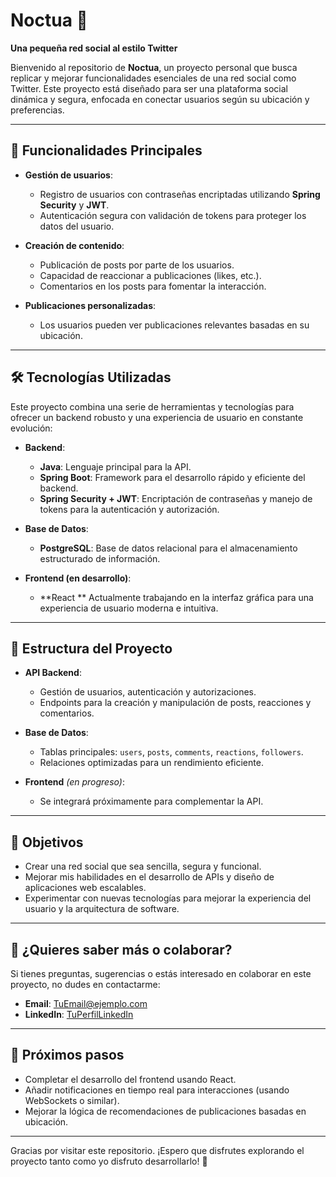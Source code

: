 # Noctua 🌙  
**Una pequeña red social al estilo Twitter**

Bienvenido al repositorio de **Noctua**, un proyecto personal que busca replicar y mejorar funcionalidades esenciales de una red social como Twitter. Este proyecto está diseñado para ser una plataforma social dinámica y segura, enfocada en conectar usuarios según su ubicación y preferencias.

---

## 🚀 Funcionalidades Principales  

- **Gestión de usuarios**:  
  - Registro de usuarios con contraseñas encriptadas utilizando **Spring Security** y **JWT**.  
  - Autenticación segura con validación de tokens para proteger los datos del usuario.  

- **Creación de contenido**:  
  - Publicación de posts por parte de los usuarios.  
  - Capacidad de reaccionar a publicaciones (likes, etc.).  
  - Comentarios en los posts para fomentar la interacción.  

- **Publicaciones personalizadas**:  
  - Los usuarios pueden ver publicaciones relevantes basadas en su ubicación.  

---

## 🛠️ Tecnologías Utilizadas  

Este proyecto combina una serie de herramientas y tecnologías para ofrecer un backend robusto y una experiencia de usuario en constante evolución:  

- **Backend**:  
  - **Java**: Lenguaje principal para la API.  
  - **Spring Boot**: Framework para el desarrollo rápido y eficiente del backend.  
  - **Spring Security + JWT**: Encriptación de contraseñas y manejo de tokens para la autenticación y autorización.  

- **Base de Datos**:  
  - **PostgreSQL**: Base de datos relacional para el almacenamiento estructurado de información.  

- **Frontend (en desarrollo)**:  
  - **React ** Actualmente trabajando en la interfaz gráfica para una experiencia de usuario moderna e intuitiva.  

---

## 📂 Estructura del Proyecto  

- **API Backend**:  
  - Gestión de usuarios, autenticación y autorizaciones.  
  - Endpoints para la creación y manipulación de posts, reacciones y comentarios.  

- **Base de Datos**:  
  - Tablas principales: `users`, `posts`, `comments`, `reactions`, `followers`.  
  - Relaciones optimizadas para un rendimiento eficiente.  

- **Frontend** *(en progreso)*:  
  - Se integrará próximamente para complementar la API.  

---

## 🌟 Objetivos  

- Crear una red social que sea sencilla, segura y funcional.  
- Mejorar mis habilidades en el desarrollo de APIs y diseño de aplicaciones web escalables.  
- Experimentar con nuevas tecnologías para mejorar la experiencia del usuario y la arquitectura de software.  

---

## 🤝 ¿Quieres saber más o colaborar?  

Si tienes preguntas, sugerencias o estás interesado en colaborar en este proyecto, no dudes en contactarme:  

- **Email**: [TuEmail@ejemplo.com](mailto:dmaynor488@gmail.com)  
- **LinkedIn**: [TuPerfilLinkedIn](https://www.linkedin.com/in/maynor-semeya)  

---

## 🔮 Próximos pasos  

- Completar el desarrollo del frontend usando React.  
- Añadir notificaciones en tiempo real para interacciones (usando WebSockets o similar).  
- Mejorar la lógica de recomendaciones de publicaciones basadas en ubicación.  

---

Gracias por visitar este repositorio. ¡Espero que disfrutes explorando el proyecto tanto como yo disfruto desarrollarlo! 🌌  
